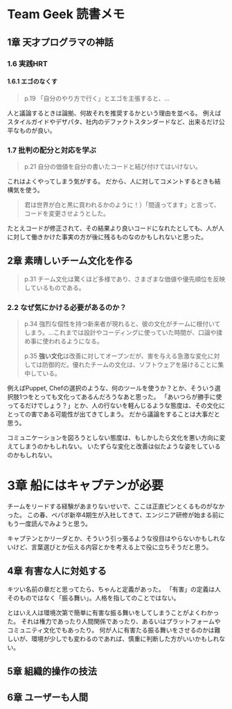 # Team Geek 読書メモ

## 1章 天才プログラマの神話

### 1.6  実践HRT

#### 1.6.1  エゴのなくす

> p.19
> 「自分のやり方で行く」とエゴを主張すると、...

人と議論するときは論拠、何故それを推奨するかという理由を並べる。
例えばスタイルガイドやデザパタ、社内のデファクトスタンダードなど、出来るだけ公平なものが良い。

### 1.7  批判の配分と対応を学ぶ

> p.21
> 自分の価値を自分の書いたコードと結び付けてはいけない。

これはよくやってしまう気がする。
だから、人に対してコメントするときも結構気を使う。

> 君は世界が白と黒に買われるかのように！）「間違ってます」と言って、コードを変更させようとした。

たとえコードが修正されて、その結果より良いコードになれたとしても、人が人に対して働きかけた事実の方が後に残るものなのかもしれないと思った。

## 2章 素晴しいチーム文化を作る

> p.31
> チーム文化は驚くほど多様であり、さまざまな価値や優先順位を反映しているものである。

### 2.2  なぜ気にかける必要があるのか？

> p.34
> 強烈な個性を持つ新来者が現れると、彼の文化がチームに根付いてしまう。...これまでは設計やコーディングに使っていた時間が、口論や揉め事に使われるようになる。
> 
> p.35
> **強い文化**は改善に対してオープンだが、害を与える急激な変化に対しては防御的だ。優れたチームの文化は、ソフトウェアを届けることに集中している。

例えばPuppet, Chefの選択のような、何のツールを使うか？とか、そういう選択肢1つをとっても文化ってあるんだろうなあと思った。
「あいつらが勝手に使ってるだけでしょう？」とか、人の行ないを軽んじるような態度は、その文化にとっての害である可能性が出てきてしまう。
だから議論をすることは大事だと思う。

コミュニケーションを図ろうとしない態度は、もしかしたら文化を悪い方向に変えてしまうのかもしれない。
いたずらな変化と改善は似たような姿をしているのかもしれない。

# 3章 船にはキャプテンが必要

チームをリードする経験があまりないせいで、ここは正直ピンとくるものがなかった。
この春、ペパボ新卒4期生が入社してきて、エンジニア研修が始まる前にもう一度読んでみようと思う。

キャプテンとかリーダとか、そういう引っ張るような役目はやらないかもしれないけど、言葉選びとか伝える内容とかを考える上で役に立ちそうだと思う。

## 4章 有害な人に対処する

キツい名前の章だと思ってたら、ちゃんと定義があった。
「有害」の定義は人そのものではなく「振る舞い」。人格を指してのことではない。

とはいえ人は環境次第で簡単に有害な振る舞いをしてしまうことがよくわかった。
それは権力であったり人間関係であったり、あるいはプラットフォームやコミュニティ文化でもあったり。
何が人に有害たる振る舞いをさせるのかは難しいが、環境が少しでも変わるのであれば、慎重に判断した方がいいかもしれない。

## 5章 組織的操作の技法

## 6章 ユーザーも人間